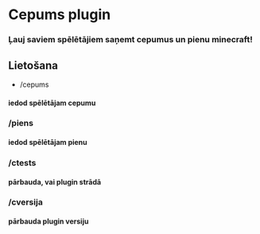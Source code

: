 # Cepums plugin
### Ļauj saviem spēlētājiem saņemt cepumus un pienu minecraft!

## Lietošana

- /cepums 
#### iedod spēlētājam cepumu
### /piens
#### iedod spēlētājam pienu
### /ctests
#### pārbauda, vai plugin strādā
### /cversija
#### pārbauda plugin versiju
